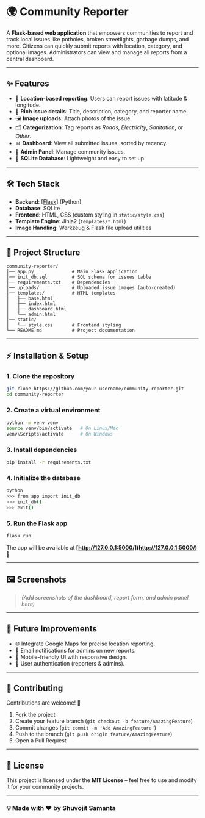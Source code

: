 # 🌍 Community Reporter

A **Flask-based web application** that empowers communities to report and track local issues like potholes, broken streetlights, garbage dumps, and more. Citizens can quickly submit reports with location, category, and optional images. Administrators can view and manage all reports from a central dashboard.

---

## ✨ Features

* 📍 **Location-based reporting**: Users can report issues with latitude & longitude.
* 📝 **Rich issue details**: Title, description, category, and reporter name.
* 🖼️ **Image uploads**: Attach photos of the issue.
* 🗂️ **Categorization**: Tag reports as *Roads*, *Electricity*, *Sanitation*, or *Other*.
* 📊 **Dashboard**: View all submitted issues, sorted by recency.
* 🔐 **Admin Panel**: Manage community issues.
* 💾 **SQLite Database**: Lightweight and easy to set up.

---

## 🛠️ Tech Stack

* **Backend**: [[Flask](https://flask.palletsprojects.com/)] (Python)
* **Database**: SQLite
* **Frontend**: HTML, CSS (custom styling in `static/style.css`)
* **Template Engine**: Jinja2 (`templates/*.html`)
* **Image Handling**: Werkzeug & Flask file upload utilities

---

## 📂 Project Structure

```
community-reporter/
│── app.py              # Main Flask application
│── init_db.sql         # SQL schema for issues table
│── requirements.txt    # Dependencies
│── uploads/            # Uploaded issue images (auto-created)
│── templates/          # HTML templates
│   ├── base.html
│   ├── index.html
│   ├── dashboard.html
│   └── admin.html
│── static/
│   └── style.css       # Frontend styling
└── README.md           # Project documentation
```

---

## ⚡ Installation & Setup

### 1. Clone the repository

```bash
git clone https://github.com/your-username/community-reporter.git
cd community-reporter
```

### 2. Create a virtual environment

```bash
python -m venv venv
source venv/bin/activate   # On Linux/Mac
venv\Scripts\activate      # On Windows
```

### 3. Install dependencies

```bash
pip install -r requirements.txt
```

### 4. Initialize the database

```bash
python
>>> from app import init_db
>>> init_db()
>>> exit()
```

### 5. Run the Flask app

```bash
flask run
```

The app will be available at **[http://127.0.0.1:5000/](http://127.0.0.1:5000/)** 🚀

---

## 🖼️ Screenshots

> *(Add screenshots of the dashboard, report form, and admin panel here)*

---

## 🔮 Future Improvements

* 🌐 Integrate Google Maps for precise location reporting.
* 📧 Email notifications for admins on new reports.
* 📱 Mobile-friendly UI with responsive design.
* 🔑 User authentication (reporters & admins).

---

## 🤝 Contributing

Contributions are welcome! 🎉

1. Fork the project
2. Create your feature branch (`git checkout -b feature/AmazingFeature`)
3. Commit changes (`git commit -m 'Add AmazingFeature'`)
4. Push to the branch (`git push origin feature/AmazingFeature`)
5. Open a Pull Request

---

## 📜 License

This project is licensed under the **MIT License** – feel free to use and modify it for your community projects.

---

### 💡 Made with ❤️ by Shuvojit Samanta
